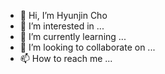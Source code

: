 - 👋 Hi, I’m Hyunjin Cho
- 👀 I’m interested in ...
- 🌱 I’m currently learning ...
- 💞️ I’m looking to collaborate on ...
- 📫 How to reach me ...

<!---
hihjcho/hihjcho is a ✨ special ✨ repository because its `README.md` (this file) appears on your GitHub profile.
You can click the Preview link to take a look at your changes.
--->
